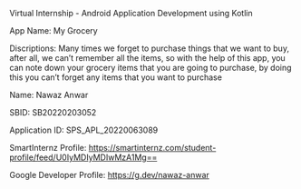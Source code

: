 Virtual Internship - Android Application Development using Kotlin

App Name: My Grocery

Discriptions: Many times we forget to purchase things that we want to buy, after all, we can’t remember all the items, so with the help of this app, you can note down your grocery items that you are going to purchase, by doing this you can’t forget any items that you want to purchase

Name: Nawaz Anwar

SBID: SB20220203052

Application ID: SPS_APL_20220063089

SmartInternz Profile: https://smartinternz.com/student-profile/feed/U0IyMDIyMDIwMzA1Mg==

Google Developer Profile: https://g.dev/nawaz-anwar
